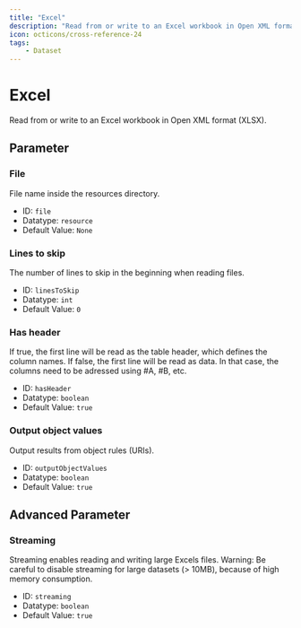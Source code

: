 ```yaml
---
title: "Excel"
description: "Read from or write to an Excel workbook in Open XML format (XLSX)."
icon: octicons/cross-reference-24
tags: 
    - Dataset
---
```

# Excel
<!-- This file was generated - DO NOT CHANGE IT MANUALLY -->



Read from or write to an Excel workbook in Open XML format (XLSX).


## Parameter

### File

File name inside the resources directory.

- ID: `file`
- Datatype: `resource`
- Default Value: `None`



### Lines to skip

The number of lines to skip in the beginning when reading files.

- ID: `linesToSkip`
- Datatype: `int`
- Default Value: `0`



### Has header

If true, the first line will be read as the table header, which defines the column names. If false, the first line will be read as data. In that case, the columns need to be adressed using #A, #B, etc.

- ID: `hasHeader`
- Datatype: `boolean`
- Default Value: `true`



### Output object values

Output results from object rules (URIs).

- ID: `outputObjectValues`
- Datatype: `boolean`
- Default Value: `true`





## Advanced Parameter

### Streaming

Streaming enables reading and writing large Excels files. Warning: Be careful to disable streaming for large datasets (> 10MB), because of high memory consumption.

- ID: `streaming`
- Datatype: `boolean`
- Default Value: `true`



